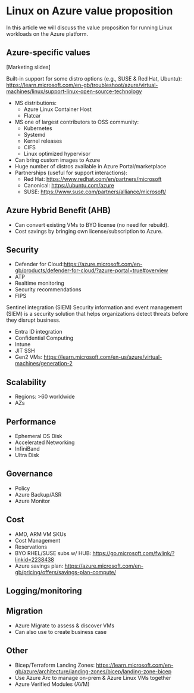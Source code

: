 # Linux on Azure value proposition

In this article we will discuss the value proposition for running Linux workloads on the Azure platform.

## Azure-specific values

[Marketing slides]

Built-in support for some distro options (e.g., SUSE & Red Hat, Ubuntu): <https://learn.microsoft.com/en-gb/troubleshoot/azure/virtual-machines/linux/support-linux-open-source-technology>

* MS distributions:
  * Azure Linux Container Host
  * Flatcar
* MS one of largest contributors to OSS community:
  * Kubernetes
  * Systemd
  * Kernel releases
  * CIFS
  * Linux optimized hypervisor
* Can bring custom images to Azure
* Huge number of distros available in Azure Portal/marketplace
* Partnerships (useful for support interactions):
  * Red Hat: <https://www.redhat.com/en/partners/microsoft>
  * Canonical: <https://ubuntu.com/azure>
  * SUSE: <https://www.suse.com/partners/alliance/microsoft/>

## Azure Hybrid Benefit (AHB)

* Can convert existing VMs to BYO license (no need for rebuild).
* Cost savings by bringing own license/subscription to Azure.

## Security

* Defender for Cloud:<https://azure.microsoft.com/en-gb/products/defender-for-cloud/?azure-portal=true#overview>
* ATP
* Realtime monitoring
* Security recommendations
* FIPS

Sentinel integration (SIEM) Security information and event management (SIEM) is a security solution that helps organizations detect threats before they disrupt business.

* Entra ID integration
* Confidential Computing
* Intune
* JIT SSH
* Gen2 VMs: <https://learn.microsoft.com/en-us/azure/virtual-machines/generation-2>

## Scalability

* Regions: >60 worldwide
* AZs

## Performance

* Ephemeral OS Disk
* Accelerated Networking
* InfiniBand
* Ultra Disk

## Governance

* Policy
* Azure Backup/ASR
* Azure Monitor

## Cost

* AMD, ARM VM SKUs
* Cost Management
* Reservations
* BYO RHEL/SUSE subs w/ HUB: <https://go.microsoft.com/fwlink/?linkid=2238438>
* Azure savings plan: <https://azure.microsoft.com/en-gb/pricing/offers/savings-plan-compute/>

## Logging/monitoring

## Migration

* Azure Migrate to assess & discover VMs
* Can also use to create business case

## Other

* Bicep/Terraform Landing Zones: <https://learn.microsoft.com/en-gb/azure/architecture/landing-zones/bicep/landing-zone-bicep>
* Use Azure Arc to manage on-prem & Azure Linux VMs together
* Azure Verified Modules (AVM)
